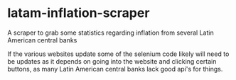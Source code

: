 # latam-inflation-scraper
A scraper to grab some statistics regarding inflation from several Latin American central banks

If the various websites update some of the selenium code likely will need to be updates as it depends on going into the website
and clicking certain buttons, as many Latin American central banks lack good api's for things. 
